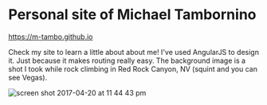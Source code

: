 # Personal site of Michael Tambornino

https://m-tambo.github.io

Check my site to learn a little about about me! I've used AngularJS to design it. Just because it makes routing really easy. The background image is a shot I took while rock climbing in Red Rock Canyon, NV (squint and you can see Vegas).

![screen shot 2017-04-20 at 11 44 43 pm](https://cloud.githubusercontent.com/assets/23462252/25263199/62d00fea-2623-11e7-8c1f-c50ed4c336be.png)
